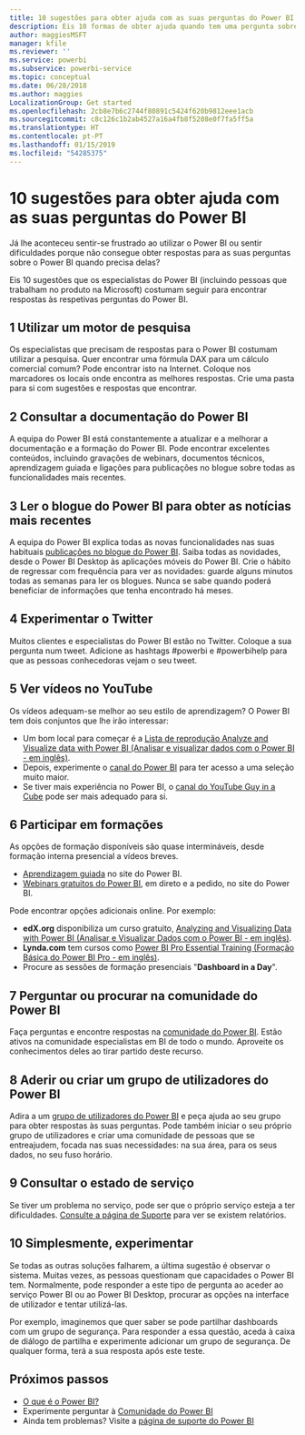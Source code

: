 ```yaml
---
title: 10 sugestões para obter ajuda com as suas perguntas do Power BI
description: Eis 10 formas de obter ajuda quando tem uma pergunta sobre o funcionamento do Power BI
author: maggiesMSFT
manager: kfile
ms.reviewer: ''
ms.service: powerbi
ms.subservice: powerbi-service
ms.topic: conceptual
ms.date: 06/28/2018
ms.author: maggies
LocalizationGroup: Get started
ms.openlocfilehash: 2cb8e7b6c2744f80891c5424f620b9812eee1acb
ms.sourcegitcommit: c8c126c1b2ab4527a16a4fb8f5208e0f7fa5ff5a
ms.translationtype: HT
ms.contentlocale: pt-PT
ms.lasthandoff: 01/15/2019
ms.locfileid: "54285375"
---
```

# <a name="10-tips-for-getting-help-with-your-power-bi-questions"></a>10 sugestões para obter ajuda com as suas perguntas do Power BI
Já lhe aconteceu sentir-se frustrado ao utilizar o Power BI ou sentir dificuldades porque não consegue obter respostas para as suas perguntas sobre o Power BI quando precisa delas? 

Eis 10 sugestões que os especialistas do Power BI (incluindo pessoas que trabalham no produto na Microsoft) costumam seguir para encontrar respostas às respetivas perguntas do Power BI.

## <a name="1-use-a-search-engine"></a>1 Utilizar um motor de pesquisa
Os especialistas que precisam de respostas para o Power BI costumam utilizar a pesquisa. Quer encontrar uma fórmula DAX para um cálculo comercial comum? Pode encontrar isto na Internet. Coloque nos marcadores os locais onde encontra as melhores respostas. Crie uma pasta para si com sugestões e respostas que encontrar.


## <a name="2-check-the-power-bi-documentation"></a>2 Consultar a documentação do Power BI
A equipa do Power BI está constantemente a atualizar e a melhorar a documentação e a formação do Power BI. Pode encontrar excelentes conteúdos, incluindo gravações de webinars, documentos técnicos, aprendizagem guiada e ligações para publicações no blogue sobre todas as funcionalidades mais recentes.

## <a name="3-read-the-power-bi-blog-for-the-latest-news"></a>3 Ler o blogue do Power BI para obter as notícias mais recentes
A equipa do Power BI explica todas as novas funcionalidades nas suas habituais [publicações no blogue do Power BI](https://powerbi.microsoft.com/blog/). Saiba todas as novidades, desde o Power BI Desktop às aplicações móveis do Power BI. Crie o hábito de regressar com frequência para ver as novidades: guarde alguns minutos todas as semanas para ler os blogues. Nunca se sabe quando poderá beneficiar de informações que tenha encontrado há meses.

## <a name="4-try-twitter"></a>4 Experimentar o Twitter
Muitos clientes e especialistas do Power BI estão no Twitter. Coloque a sua pergunta num tweet. Adicione as hashtags #powerbi e #powerbihelp para que as pessoas conhecedoras vejam o seu tweet.

## <a name="5-watch-videos-on-youtube"></a>5 Ver vídeos no YouTube
Os vídeos adequam-se melhor ao seu estilo de aprendizagem? O Power BI tem dois conjuntos que lhe irão interessar:

* Um bom local para começar é a [Lista de reprodução Analyze and Visualize data with Power BI (Analisar e visualizar dados com o Power BI - em inglês)](https://www.youtube.com/playlist?list=PL1N57mwBHtN0JFoKSR0n-tBkUJHeMP2cP).
* Depois, experimente o [canal do Power BI](https://www.youtube.com/user/mspowerbi/videos) para ter acesso a uma seleção muito maior.
* Se tiver mais experiência no Power BI, o [canal do YouTube Guy in a Cube](https://www.youtube.com/channel/UCFp1vaKzpfvoGai0vE5VJ0w) pode ser mais adequado para si.

## <a name="6-attend-training"></a>6 Participar em formações
As opções de formação disponíveis são quase intermináveis, desde formação interna presencial a vídeos breves.

* [Aprendizagem guiada](guided-learning/gettingstarted.yml?tutorial-step=1) no site do Power BI.
* [Webinars gratuitos do Power BI](webinars.md), em direto e a pedido, no site do Power BI.

Pode encontrar opções adicionais online. Por exemplo:

* **edX.org** disponibiliza um curso gratuito, [Analyzing and Visualizing Data with Power BI (Analisar e Visualizar Dados com o Power BI - em inglês)](https://www.edx.org/course/analyzing-visualizing-data-power-bi-microsoft-dat207x-4).
* **Lynda.com** tem cursos como [Power BI Pro Essential Training (Formação Básica do Power BI Pro - em inglês)](https://www.lynda.com/Power-BI-tutorials/Power-BI-Pro-Essential-Training/485820-2.html).
* Procure as sessões de formação presenciais "**Dashboard in a Day**".

## <a name="7-ask-or-search-in-the-power-bi-community"></a>7 Perguntar ou procurar na comunidade do Power BI
Faça perguntas e encontre respostas na [comunidade do Power BI](http://community.powerbi.com). Estão ativos na comunidade especialistas em BI de todo o mundo. Aproveite os conhecimentos deles ao tirar partido deste recurso.

## <a name="8-join-or-create-a-power-bi-user-group"></a>8 Aderir ou criar um grupo de utilizadores do Power BI
Adira a um [grupo de utilizadores do Power BI](https://community.powerbi.com/t5/Power-BI-User-Groups/ct-p/Groups) e peça ajuda ao seu grupo para obter respostas às suas perguntas. Pode também iniciar o seu próprio grupo de utilizadores e criar uma comunidade de pessoas que se entreajudem, focada nas suas necessidades: na sua área, para os seus dados, no seu fuso horário.

## <a name="9-check-the-service-status"></a>9 Consultar o estado de serviço
Se tiver um problema no serviço, pode ser que o próprio serviço esteja a ter dificuldades. [Consulte a página de Suporte](https://powerbi.microsoft.com/support/) para ver se existem relatórios.

## <a name="10-just-try-it"></a>10 Simplesmente, experimentar
Se todas as outras soluções falharem, a última sugestão é observar o sistema. Muitas vezes, as pessoas questionam que capacidades o Power BI tem. Normalmente, pode responder a este tipo de pergunta ao aceder ao serviço Power BI ou ao Power BI Desktop, procurar as opções na interface de utilizador e tentar utilizá-las.

Por exemplo, imaginemos que quer saber se pode partilhar dashboards com um grupo de segurança. Para responder a essa questão, aceda à caixa de diálogo de partilha e experimente adicionar um grupo de segurança. De qualquer forma, terá a sua resposta após este teste.

## <a name="next-steps"></a>Próximos passos
* [O que é o Power BI?](power-bi-overview.md)
* Experimente perguntar à [Comunidade do Power BI](http://community.powerbi.com/)
* Ainda tem problemas? Visite a [página de suporte do Power BI](https://powerbi.microsoft.com/support/)
